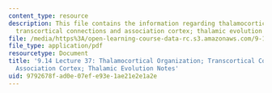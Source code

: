 ```yaml
---
content_type: resource
description: This file contains the information regarding thalamocortical organization;
  transcortical connections and association cortex; thalamic evolution notes
file: /media/https%3A/open-learning-course-data-rc.s3.amazonaws.com/9-14-brain-structure-and-its-origins-spring-2014/9792678fad0e07efe93e1ae21e2e1a2e_MIT9_14S14_Lecture37.pdf
file_type: application/pdf
resourcetype: Document
title: '9.14 Lecture 37: Thalamocortical Organization; Transcortical Connections and
  Association Cortex; Thalamic Evolution Notes'
uid: 9792678f-ad0e-07ef-e93e-1ae21e2e1a2e
---
```

